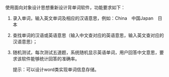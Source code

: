 使用面向对象设计思想重新设计背单词软件，功能要求如下：

1. 录入单词，输入英文单词及相应的汉语意思，例如：China　中国Japan　日本

   

2.  查找单词的汉语或英语意思（输入中文查对应的英语意思，输入英文查对应的汉语意思）；

   

3. 随机测试，每次测试五道题，系统随机显示英语单词，用户回答中文意思，要求该软件能够统计回答的准确率。

   

   提示：可以设计word类实现单词信息存储。